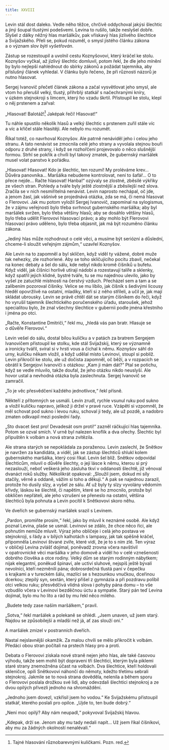 ```yaml
---
title: XXVIII
---
```


Levin stál dost daleko. Vedle něho těžce, chrčivě oddychoval jakýsi šlechtic a jiný šoupal tlustými podešvemi. Levina to rušilo, takže neslyšel dobře. Slyšel z dálky něžný hlas maršálkův, pak vřískavý hlas jízlivého šlechtice a Svijažského. Přeli se, pokud rozuměl, o smysl jistého článku zákona a o význam slov _býti vyšetřován_.

Zástup se rozestoupil a uvolnil cestu Koznyšovovi, který kráčel ke stolu. Koznyšov vyčkal, až jízlivý šlechtic domluvil, potom řekl, že dle jeho mínění by bylo nejlepší nahlédnout do sbírky zákonů a požádat tajemníka, aby příslušný článek vyhledal. V článku bylo řečeno, že při různosti názorů je nutno hlasovat.

Sergej Ivanovič přečetl článek zákona a začal vysvětlovat jeho smysl, ale vtom ho přerušil velký, tlustý, přihrblý statkář s načechranými kníry, v úzkém stejnokroji s límcem, který ho vzadu škrtil. Přistoupil ke stolu, klepl o něj prstenem a zařval:

„Hlasovat! Balotáž![^40] Jaképak řeči! Hlasovat!“

Tu náhle spustilo několik hlasů a velký šlechtic s prstenem zuřil stále víc a víc a křičel stále hlasitěji. Ale nebylo mu rozumět.

Říkal totéž, co navrhoval Koznyšov. Ale patrně nenáviděl jeho i celou jeho stranu. A tato nenávist se zmocnila celé jeho strany a vyvolala stejnou bouři odporu z druhé strany, i když se rozhořčení projevovalo o něco slušnější formou. Strhl se pokřik a chvíli byl takový zmatek, že gubernský maršálek musel volat panstvo k pořádku.

„Hlasovat! Hlasovat! Kdo je šlechtic, ten rozumí! My proléváme krev… Důvěra panovníka… Maršálka nebudeme kontrolovat, není to šafář… O to přece nejde… Račte hlasovat! Hanba!“ ozývaly se zlostné, zběsilé výkřiky ze všech stran. Pohledy a tváře byly ještě zlostnější a zběsilejší než slova. Zračila se v nich nesmiřitelná nenávist. Levin naprosto nechápal, oč jde, a jenom žasl, jak vášnivě se projednává otázka, zda se má, či nemá hlasovat o Flerovovi. Jak mu potom vyložil Sergej Ivanovič, zapomínal na sylogismus, že v zájmu veřejnosti bylo třeba svrhnout gubernského maršálka; aby byl maršálek svržen, bylo třeba většiny hlasů; aby se dosáhlo většiny hlasů, bylo třeba udělit Flerovovi hlasovací právo; a aby mohlo být Flerovovi hlasovací právo uděleno, bylo třeba objasnit, jak má být rozuměno článku zákona.

„Jediný hlas může rozhodnout o celé věci, a musíme být seriózní a důslední, chceme-li sloužit veřejným zájmům,“ uzavřel Koznyšov.

Ale Levin na to zapomněl a byl sklíčen, když viděl ty vážené, dobré muže tak nehezky, zle rozhorlené. Aby se toho skličujícího pocitu zbavil, nečekal na konec debaty a šel do sálu, kde nebyl nikdo kromě číšníků u bufetu. Když viděl, jak číšníci horlivě utírají nádobí a rozestavují talíře a sklenky, když spatřil jejich klidné, bystré tváře, tu se mu najednou ulevilo, jako by vyšel ze zatuchlé místnosti na čerstvý vzduch. Přecházel sem a tam a se zalíbením pozoroval číšníky. Velice se mu líbilo, jak číšník s šedivými licousy hleděl opovržlivě na ostatní, mladíky, kteří si z něho stříleli, a učil je, jak mají skládat ubrousky. Levin se právě chtěl dát se starým číšníkem do řeči, když ho vyrušil tajemník šlechtického poručenského úřadu, staroušek, jehož specialitou bylo, že znal všechny šlechtice v gubernii podle jména křestního i jména po otci.

„Račte, Konstantine Dmitriči,“ řekl mu, „hledá vás pan bratr. Hlasuje se o důvěře Flerovovi.“

Levin vešel do sálu, dostal bílou kuličku a v patách za bratrem Sergejem Ivanovičem přistoupil ke stolku, kde stál Svijažskij, který se významně a ironicky tvářil, svíral si v hrsti vous a čichal k němu. Koznyšov sáhl do urny, kuličku někam vložil, a když udělal místo Levinovi, stoupl si poblíž. Levin přikročil ke stolu, ale už dočista zapomněl, oč běží, a v rozpacích se obrátil k Sergejovi Ivanoviči s otázkou: „Kam ji mám dát?“ Ptal se potichu, když se vedle mluvilo, takže doufal, že jeho otázku nikdo neuslyší. Ale hovor ustal a nevhodná otázka byla zaslechnuta. Sergej Ivanovič se zamračil.

„To je věc přesvědčení každého jednotlivce,“ řekl přísně.

Někteří z přítomných se usmáli. Levin zrudl, rychle vsunul ruku pod sukno a vložil kuličku napravo, jelikož ji držel v pravé ruce. Vzápětí si vzpomněl, že měl schovat pod sukno i levou ruku, schoval ji tedy, ale už pozdě, a nadobro zmaten odkvapil mezi poslední řady.

„Sto dvacet šest pro! Devadesát osm proti!“ zazněl ráčkující hlas tajemníka. Potom se ozval smích. V urně byl nalezen knoflík a dva ořechy. Šlechtic byl připuštěn k volbám a nová strana zvítězila.

Ale strana starých se nepokládala za poraženou. Levin zaslechl, že Snětkov je navržen za kandidáta, a viděl, jak se zástup šlechticů shlukl kolem gubernského maršálka, který cosi říkal. Levin šel blíž. Snětkov odpovídal šlechticům, mluvil o důvěře šlechty, o její lásce k němu, kterou si prý nezaslouží, neboť veškerá jeho zásluha tkví v oddanosti šlechtě, jíž věnoval dvanáct roků služby. Několikrát opakoval: „Sloužil jsem, dokud mi síly stačily, věrně a oddaně, vážím si toho a děkuji.“ A pak se najednou zarazil, protože ho dusily slzy, a vyšel ze sálu. Ať už byly ty slzy vyvolány vědomím křivdy, láskou ke šlechtě, či napětím, které se ho zmocnilo, protože byl obklíčen nepřáteli, ale jeho vzrušení se přeneslo na ostatní, většina šlechticů byla pohnuta a Levin pocítil k Snětkovovi skoro něhu.

Ve dveřích se gubernský maršálek srazil s Levinem.

„Pardon, promiňte prosím,“ řekl, jako by mluvil k neznámé osobě. Ale když poznal Levina, plaše se usmál. Levinovi se zdálo, že chce něco říci, ale pohnutím nemůže mluvit. Výraz jeho obličeje i celá jeho postava ve stejnokroji, s řády a v bílých kalhotách s lampasy, jak tak spěšně kráčel, připomněla Levinovi štvané zvíře, které vidí, že je to s ním zlé. Ten výraz v obličeji Levina zvlášť dojímal, poněvadž zrovna včera navštívil v opatrovnické věci maršálka v jeho domově a viděl ho v celé vznešenosti dobrého člověka a otce rodiny. Velký dům se starým rodinným nábytkem; nijak elegantní, poněkud špinaví, ale uctiví sluhové, nejspíš ještě bývalí nevolníci, kteří nezměnili pána; dobrosrdečná tlustá paní v čepečku s krajkami a v tureckém šálu, mazlící se s hezounkou vnučkou, dceřinou dcerkou; ztepilý syn, sextán, který přišel z gymnázia a při pozdravu políbil otci velkou ruku; přesvědčivá vlídná slova i pohyby pána domu – to vše vzbudilo včera v Levinovi bezděčnou úctu a sympatie. Starý pán teď Levina dojímal, bylo mu ho líto a rád by mu řekl něco milého.

„Budete tedy zase naším maršálkem,“ pravil.

„Sotva,“ řekl maršálek a polekaně se ohlédl. „Jsem unaven, už jsem starý. Najdou se způsobilejší a mladší než já, ať zas slouží oni.“

A maršálek zmizel v postranních dveřích.

Nastal nejslavnější okamžik. Za malou chvíli se mělo přikročit k volbám. Předáci obou stran počítali na prstech hlasy pro a proti.

Debata o Flerovovi získala nové straně nejen jeho hlas, ale také časovou výhodu, takže sem mohli být dopraveni tři šlechtici, kterým byla piklemi staré strany znemožněna účast na volbách. Dva šlechtice, kteří holdovali skleničce, opili Snětkovovi náhončí do němoty, kdežto třetímu sebrali stejnokroj. Jakmile se to nová strana dověděla, nelenila a během sporu o Flerovovi poslala drožkou své lidi, aby odevzdali šlechtici stejnokroj a ze dvou opilých přivezli jednoho na shromáždění.

„Jednoho jsem dovezl, vzkřísil jsem ho vodou.“ Ke Svijažskému přistoupil statkář, kterého poslali pro opilce. „Ujde to, ten bude dobrý.“

„Není moc opilý? Aby nám neupadl,“ pokyvoval Svijažskij hlavou.

„Kdepak, drží se. Jenom aby mu tady nedali napít… Už jsem říkal číšníkovi, aby mu za žádných okolností nenalévali.“

  

[^40]: Tajné hlasování různobarevnými kuličkami. Pozn. red.

